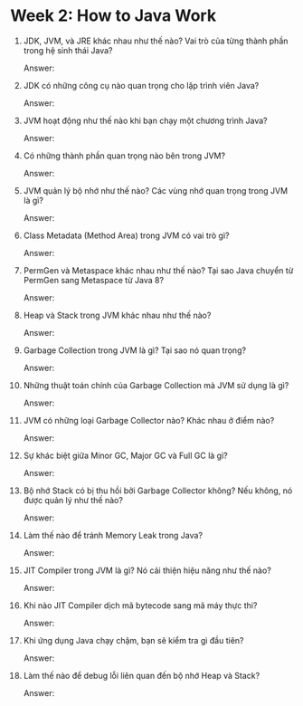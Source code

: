 # Week 2: How to Java Work

1. JDK, JVM, và JRE khác nhau như thế nào? Vai trò của từng thành phần trong hệ sinh thái Java?

    Answer:

2. JDK có những công cụ nào quan trọng cho lập trình viên Java?

    Answer:

3. JVM hoạt động như thế nào khi bạn chạy một chương trình Java?

    Answer:

4. Có những thành phần quan trọng nào bên trong JVM?

	Answer:

5. JVM quản lý bộ nhớ như thế nào? Các vùng nhớ quan trọng trong JVM là gì?

    Answer:

6. Class Metadata (Method Area) trong JVM có vai trò gì?

    Answer:

7. PermGen và Metaspace khác nhau như thế nào? Tại sao Java chuyển từ PermGen sang Metaspace từ Java 8?

    Answer:

8. Heap và Stack trong JVM khác nhau như thế nào?

    Answer:

10. Garbage Collection trong JVM là gì? Tại sao nó quan trọng?

    Answer:

11. Những thuật toán chính của Garbage Collection mà JVM sử dụng là gì?

    Answer:

12. JVM có những loại Garbage Collector nào? Khác nhau ở điểm nào?

    Answer:

13. Sự khác biệt giữa Minor GC, Major GC và Full GC là gì?

    Answer:

14. Bộ nhớ Stack có bị thu hồi bởi Garbage Collector không? Nếu không, nó được quản lý như thế nào?

    Answer:

15. Làm thế nào để tránh Memory Leak trong Java?

    Answer:

16. JIT Compiler trong JVM là gì? Nó cải thiện hiệu năng như thế nào?

    Answer:

17. Khi nào JIT Compiler dịch mã bytecode sang mã máy thực thi?

    Answer:

18. Khi ứng dụng Java chạy chậm, bạn sẽ kiểm tra gì đầu tiên?

    Answer:

20. Làm thế nào để debug lỗi liên quan đến bộ nhớ Heap và Stack?

    Answer: